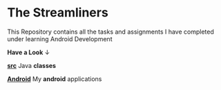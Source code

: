 # The Streamliners
This Repository contains all the tasks and assignments I have completed under learning Android Development

 **Have a Look** &#8595;
 
   
   [**src**](https://github.com/Muskaan0111/TheStreamliners/tree/master/src) Java **classes** 
   
   
   [**Android**](https://github.com/Muskaan0111/TheStreamliners/tree/master/Android) My **android** applications
   
   

 
